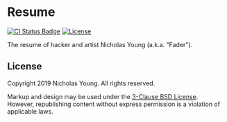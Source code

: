 # Resume

[![CI Status
Badge](https://gitlab.com/secretfader/resume/badges/master/build.svg)](https://gitlab.com/secretfader/resume)
[![License](https://img.shields.io/badge/License-BSD%203--Clause-blue.svg)](https://opensource.org/licenses/BSD-3-Clause)

The resume of hacker and artist Nicholas Young (a.k.a. "Fader").

## License

Copyright 2019 Nicholas Young. All rights reserved.

Markup and design may be used under the [3-Clause BSD License](LICENSE). However, republishing content without express permission is a violation of applicable laws.

